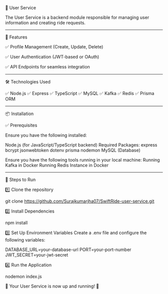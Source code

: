 👤 User Service

The User Service is a backend module responsible for managing user information and creating ride requests.

-----------------------------------------------------------------------------------------------------------------------------------------------

🚀 Features

✅ Profile Management (Create, Update, Delete)

✅ User Authentication (JWT-based or OAuth)

✅ API Endpoints for seamless integration

-----------------------------------------------------------------------------------------------------------------------------------------------

🛠 Technologies Used

✅ Node.js
✅ Express
✅ TypeScript
✅ MySQL
✅ Kafka
✅ Redis
✅ Prisma ORM

-----------------------------------------------------------------------------------------------------------------------------------------------

📦 Installation

✅ Prerequisites

Ensure you have the following installed:

Node.js (for JavaScript/TypeScript backend)
Required Packages:
express
bcrypt
jsonwebtoken
dotenv
prisma
nodemon
MySQL (Database)

Ensure you have the following tools running in your local machine:
Running Kafka in Docker
Running Redis Instance in Docker

-----------------------------------------------------------------------------------------------------------------------------------------------

📌 Steps to Run

1️⃣ Clone the repository

git clone https://github.com/Surajkumarjha07/SwiftRide-user-service.git

2️⃣ Install Dependencies

npm install

3️⃣ Set Up Environment Variables
Create a .env file and configure the following variables:

DATABASE_URL=your-database-url
PORT=your-port-number
JWT_SECRET=your-jwt-secret

4️⃣ Run the Application

nodemon index.js

🚀 Your User Service is now up and running! 🎉

